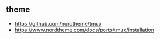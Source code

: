 ## theme
* https://github.com/nordtheme/tmux
* https://www.nordtheme.com/docs/ports/tmux/installation
